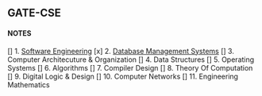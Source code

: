 ## GATE-CSE

#### NOTES

[] 1. [Software Engineering](notes/software_engineering.md)
[x] 2. [Database Management Systems](notes/database_management_systems.md)
[] 3. Computer Architecuture & Organization
[] 4. Data Structures
[] 5. Operating Systems
[] 6. Algorithms
[] 7. Compiler Design
[] 8. Theory Of Computation
[] 9. Digital Logic & Design
[] 10. Computer Networks
[] 11. Engineering Mathematics
